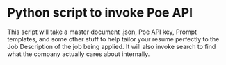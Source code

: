 # Python script to invoke Poe API

This script will take a master document .json, Poe API key, Prompt templates, and some other stuff to help tailor your resume perfectly to the Job Description of the job being applied. It will also invoke search to find what the company actually cares about internally.

